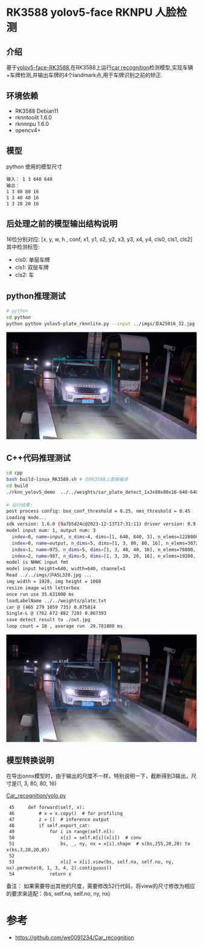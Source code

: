 # RK3588 yolov5-face RKNPU 人脸检测

## 介绍
基于[yolov5-face-RK3588](https://github.com/YaoQ/yolov5-face-RK3588),在RK3588上运行[car recognition](https://github.com/we0091234/Car_recognition)检测模型,实现车辆+车牌检测,并输出车牌的4个landmark点,用于车牌识别之前的矫正.


## 环境依赖
- RK3588 Debian11 
- rknntoolit 1.6.0
- rknnnpu 1.6.0
- opencv4+

## 模型
python 使用的模型尺寸
```
输入： 1 3 640 640
输出：
1 3 80 80 16
1 3 40 40 16
1 3 20 20 16
``` 

## 后处理之前的模型输出结构说明
16位分别对应: [x, y, w, h , conf, x1, y1, x2, y2, x3, y3, x4, y4, cls0, cls1, cls2]
其中检测标签:
- cls0: 单层车牌
- cls1: 双层车牌
- cls2: 车


## python推理测试
```bash
# python
cd python
python python yolov5-plate_rknnlite.py --input ../imgs/京A25016_32.jpg --model ../weights/car_plate_detect_1x3x80x80x16-640-640_rm_transpose_rk3588.rknn
```

![result](imgs/result.jpg)

## C++代码推理测试

```bash
cd cpp
bash build-linux_RK3588.sh # 在RK3588上直接编译
cd build
./rknn_yolov5_demo  ../../weights/car_plate_detect_1x3x80x80x16-640-640_rm_transpose_rk3588.rknn ../../imgs/沪A5L320.jpg 

# 运行结果:
post process config: box_conf_threshold = 0.25, nms_threshold = 0.45
Loading mode...
sdk version: 1.6.0 (9a7b5d24c@2023-12-13T17:31:11) driver version: 0.9.2
model input num: 1, output num: 3
  index=0, name=input, n_dims=4, dims=[1, 640, 640, 3], n_elems=1228800, size=1228800, w_stride = 640, size_with_stride=1228800, fmt=NHWC, type=INT8, qnt_type=AFFINE, zp=-128, scale=0.003922
  index=0, name=output, n_dims=5, dims=[1, 3, 80, 80, 16], n_elems=307200, size=307200, w_stride = 0, size_with_stride=307200, fmt=UNDEFINED, type=INT8, qnt_type=AFFINE, zp=63, scale=0.176689
  index=1, name=975, n_dims=5, dims=[1, 3, 40, 40, 16], n_elems=76800, size=76800, w_stride = 0, size_with_stride=76800, fmt=UNDEFINED, type=INT8, qnt_type=AFFINE, zp=44, scale=0.161176
  index=2, name=987, n_dims=5, dims=[1, 3, 20, 20, 16], n_elems=19200, size=19200, w_stride = 0, size_with_stride=19200, fmt=UNDEFINED, type=INT8, qnt_type=AFFINE, zp=84, scale=0.329176
model is NHWC input fmt
model input height=640, width=640, channel=3
Read ../../imgs/沪A5L320.jpg ...
img width = 1920, img height = 1080
resize image with letterbox
once run use 35.621000 ms
loadLabelName ../../weights/plate.txt
car @ (465 279 1059 735) 0.875814
Single-L @ (762 672 882 720) 0.867393
save detect result to ./out.jpg
loop count = 10 , average run  29.781800 ms
```

![detection result](./imgs/out.jpg)

## 模型转换说明
在导出onnx模型时，由于输出的尺度不一样，特别说明一下，截断得到3输出，尺寸是(1, 3, 80, 80, 16)

[Car_recognition/yolo.py](https://github.com/we0091234/Car_recognition/blob/master/models/yolo.py)

```
 45     def forward(self, x):
 46         # x = x.copy()  # for profiling
 47         z = []  # inference output
 48         if self.export_cat:
 49             for i in range(self.nl):
 50                 x[i] = self.m[i](x[i])  # conv
 51                 bs, _, ny, nx = x[i].shape  # x(bs,255,20,20) to x(bs,3,20,20,85)
 52 
 53                 x[i] = x[i].view(bs, self.na, self.no, ny, nx).permute(0, 1, 3, 4, 2).contiguous()
 54             return x

```
备注：
如果需要导出其他的尺度，需要修改52行代码，将view的尺寸修改为相应的要求来适配：(bs, self.na, self.no, ny, nx)


# 参考
- https://github.com/we0091234/Car_recognition 
